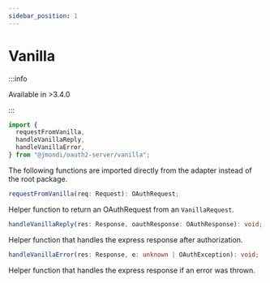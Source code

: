 ```yaml
---
sidebar_position: 1
---
```


# Vanilla

:::info

Available in >3.4.0

:::

```typescript
import {
  requestFromVanilla,
  handleVanillaReply,
  handleVanillaError,
} from "@jmondi/oauth2-server/vanilla";
```

The following functions are imported directly from the adapter instead of the root package.

```typescript
requestFromVanilla(req: Request): OAuthRequest;
```

Helper function to return an OAuthRequest from an `VanillaRequest`.

```typescript
handleVanillaReply(res: Response, oauthResponse: OAuthResponse): void;
```

Helper function that handles the express response after authorization.

```typescript
handleVanillaError(res: Response, e: unknown | OAuthException): void;
```

Helper function that handles the express response if an error was thrown.
